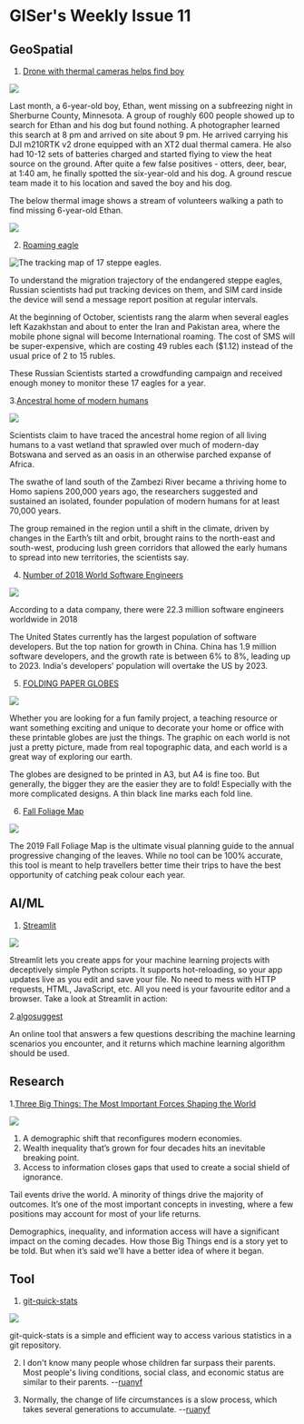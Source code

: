 # GISer's Weekly Issue 11

## GeoSpatial

1. [Drone with thermal cameras helps find boy](https://www.dpreview.com/news/1907862357/photographer-uses-drone-with-thermal-camera-to-find-missing-6-year-old-boy)

![](https://3.img-dpreview.com/files/p/E~TC4x3S590x0~articles/1907862357/Fine_Annotated.jpeg)

Last month, a 6-year-old boy, Ethan, went missing on a subfreezing night in Sherburne County, Minnesota. A group of roughly 600 people showed up to search for Ethan and his dog but found nothing. A photographer learned this search at 8 pm and arrived on site about 9 pm. He arrived carrying his DJI m210RTK v2 drone equipped with an XT2 dual thermal camera. He also had 10-12 sets of batteries charged and started flying to view the heat source on the ground. After quite a few false positives - otters, deer, bear, at 1:40 am, he finally spotted the six-year-old and his dog. A ground rescue team made it to his location and saved the boy and his dog.

The below thermal image shows a stream of volunteers walking a path to find missing 6-year-old Ethan.

![](https://1.img-dpreview.com/files/p/E~TS590x0~articles/1907862357/Fines_Thermal_Image_of_Volunteers.jpeg)

2. [Roaming eagle](https://www.abc.net.au/news/2019-10-26/roaming-russian-eagles-leave-scientists-broke/11642780)

![The tracking map of 17 steppe eagles.](https://www.abc.net.au/news/image/11642852-3x2-700x467.png)

To understand the migration trajectory of the endangered steppe eagles, Russian scientists had put tracking devices on them, and SIM card inside the device will send a message report position at regular intervals.

At the beginning of October, scientists rang the alarm when several eagles left Kazakhstan and about to enter the Iran and Pakistan area, where the mobile phone signal will become International roaming. The cost of SMS will be super-expensive, which are costing 49 rubles each (\$1.12) instead of the usual price of 2 to 15 rubles.

These Russian Scientists started a crowdfunding campaign and received enough money to monitor these 17 eagles for a year.

3.[Ancestral home of modern humans](https://www.theguardian.com/science/2019/oct/28/ancestral-home-of-modern-humans-is-in-botswana-study-finds)

![](https://camo.githubusercontent.com/fa99556df797b876ad8744f32c23e491f95549f6/68747470733a2f2f7777772e77616e67626173652e636f6d2f626c6f67696d672f61737365742f3230313931302f6267323031393130323930342e6a7067)

Scientists claim to have traced the ancestral home region of all living humans to a vast wetland that sprawled over much of modern-day Botswana and served as an oasis in an otherwise parched expanse of Africa.

The swathe of land south of the Zambezi River became a thriving home to Homo sapiens 200,000 years ago, the researchers suggested and sustained an isolated, founder population of modern humans for at least 70,000 years.

The group remained in the region until a shift in the climate, driven by changes in the Earth’s tilt and orbit, brought rains to the north-east and south-west, producing lush green corridors that allowed the early humans to spread into new territories, the scientists say.

4. [Number of 2018 World Software Engineers ](https://hackernoon.com/how-many-software-engineers-are-there-in-the-world-in-2019-us-europe-india-russia-and-china-c016d38oc)

![](https://hackernoon.com/drafts/9ffo38up.png)

According to a data company, there were 22.3 million software engineers worldwide in 2018

The United States currently has the largest population of software developers. But the top nation for growth in China. China has 1.9 million software developers, and the growth rate is between 6% to 8%, leading up to 2023. India's developers' population will overtake the US by 2023.

5. [FOLDING PAPER GLOBES](https://mapscaping.com/pages/folding-paper-globes)

![](https://cdn.shopify.com/s/files/1/1682/4231/files/Folding_paper_globe_-_14_faces_large.jpg?v=1534927708)

Whether you are looking for a fun family project, a teaching resource or want something exciting and unique to decorate your home or office with these printable globes are just the things. The graphic on each world is not just a pretty picture, made from real topographic data, and each world is a great way of exploring our earth.

The globes are designed to be printed in A3, but A4 is fine too. But generally, the bigger they are the easier they are to fold! Especially with the more complicated designs. A thin black line marks each fold line.

6. [Fall Foliage Map](https://smokymountains.com/fall-foliage-map/)

![](https://external-content.duckduckgo.com/iu/?u=https%3A%2F%2Fwww.onecountry.com%2Fwp-content%2Fuploads%2F2019%2F09%2FFall-Foliage-map-predicting-leaves-will-change-in-2019.jpg&f=1&nofb=1)

The 2019 Fall Foliage Map is the ultimate visual planning guide to the annual progressive changing of the leaves. While no tool can be 100% accurate, this tool is meant to help travellers better time their trips to have the best opportunity of catching peak colour each year.

## AI/ML

1. [Streamlit](https://github.com/streamlit/streamlit)

![](https://camo.githubusercontent.com/5ae1dcfd188be26bbb0648fb62e9d6d593dbb6f5/68747470733a2f2f617773312e646973636f757273652d63646e2e636f6d2f7374616e6461726431302f75706c6f6164732f73747265616d6c69742f6f726967696e616c2f31582f323932653938356637663735656637626566386332376235383939663731663736636435373765302e676966)

Streamlit lets you create apps for your machine learning projects with deceptively simple Python scripts. It supports hot-reloading, so your app updates live as you edit and save your file. No need to mess with HTTP requests, HTML, JavaScript, etc. All you need is your favourite editor and a browser. Take a look at Streamlit in action:

2.[algosuggest](https://mlroadmap.com/algosuggest/)

An online tool that answers a few questions describing the machine learning scenarios you encounter, and it returns which machine learning algorithm should be used.

## Research

1.[Three Big Things: The Most Important Forces Shaping the World](https://www.collaborativefund.com/blog/three-big-things-the-most-important-forces-shaping-the-world/)

![](https://www.collaborativefund.com/uploads/1-9a3ba1.png)

1. A demographic shift that reconfigures modern economies.
2. Wealth inequality that’s grown for four decades hits an inevitable breaking point.
3. Access to information closes gaps that used to create a social shield of ignorance.

Tail events drive the world. A minority of things drive the majority of outcomes. It’s one of the most important concepts in investing, where a few positions may account for most of your life returns.

Demographics, inequality, and information access will have a significant impact on the coming decades. How those Big Things end is a story yet to be told. But when it’s said we’ll have a better idea of where it began.

## Tool

1. [git-quick-stats](https://github.com/arzzen/git-quick-stats)

![](https://user-images.githubusercontent.com/8818630/58364013-61e53800-7e7b-11e9-87f9-790d6744fbd5.png)

git-quick-stats is a simple and efficient way to access various statistics in a git repository.

2. I don't know many people whose children far surpass their parents. Most people's living conditions, social class, and economic status are similar to their parents.
   --[ruanyf](https://github.com/ruanyf/weekly/blob/master/docs/issue-81.md)

3. Normally, the change of life circumstances is a slow process, which takes several generations to accumulate.
   --[ruanyf](https://github.com/ruanyf/weekly/blob/master/docs/issue-81.md)
